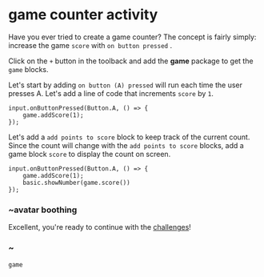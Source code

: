 # game counter activity

Have you ever tried to create a game counter? The concept is fairly simply: 
increase the game `score` with `on button pressed` .

Click on the ``+`` button in the toolback and add the **game** package 
to get the ``game`` blocks.

Let's start by adding `on button (A) pressed` will run each time the user presses A. Let's add a line of code that increments `score` by `1`.

```blocks
input.onButtonPressed(Button.A, () => {
    game.addScore(1);
});
```


Let's add a `add points to score` block to keep track of the current count. Since the count will change with the `add points to score` blocks, add a game block `score` to display the count on screen.



```blocks
input.onButtonPressed(Button.A, () => {
    game.addScore(1);
    basic.showNumber(game.score())
});
```



### ~avatar boothing

Excellent, you're ready to continue with the [challenges](/lessons/game-counter/challenges)!

### ~

```package
game
```
